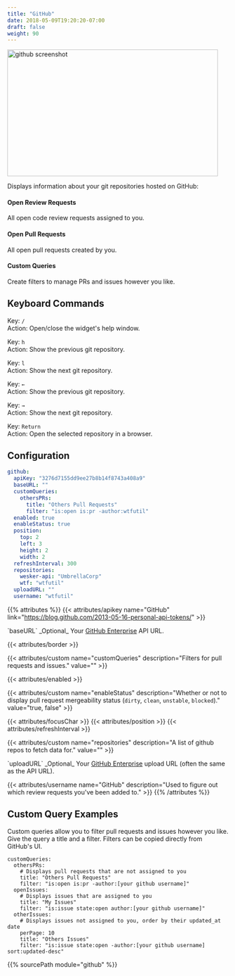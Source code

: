 ```yaml
---
title: "GitHub"
date: 2018-05-09T19:20:20-07:00
draft: false
weight: 90
---
```


<img class="screenshot" src="/imgs/modules/github.png" width="480" height="288" alt="github screenshot" />

Displays information about your git repositories hosted on GitHub:

#### Open Review Requests

All open code review requests assigned to you.

#### Open Pull Requests

All open pull requests created by you.

#### Custom Queries

Create filters to manage PRs and issues however you like.

## Keyboard Commands

<span class="caption">Key:</span> `/` <br />
<span class="caption">Action:</span> Open/close the widget's help window.

<span class="caption">Key:</span> `h` <br />
<span class="caption">Action:</span> Show the previous git repository.

<span class="caption">Key:</span> `l` <br />
<span class="caption">Action:</span> Show the next git repository.

<span class="caption">Key:</span> `←` <br />
<span class="caption">Action:</span> Show the previous git repository.

<span class="caption">Key:</span> `→` <br />
<span class="caption">Action:</span> Show the next git repository.

<span class="caption">Key:</span> `Return` <br />
<span class="caption">Action:</span> Open the selected repository in a browser.

## Configuration

```yaml
github:
  apiKey: "3276d7155dd9ee27b8b14f8743a408a9"
  baseURL: ""
  customQueries:
    othersPRs:
      title: "Others Pull Requests"
      filter: "is:open is:pr -author:wtfutil"
  enabled: true
  enableStatus: true
  position:
    top: 2
    left: 3
    height: 2
    width: 2
  refreshInterval: 300
  repositories:
    wesker-api: "UmbrellaCorp"
    wtf: "wtfutil"
  uploadURL: ""
  username: "wtfutil"
```
{{% attributes %}}
  {{< attributes/apikey name="GitHub" link="https://blog.github.com/2013-05-16-personal-api-tokens/" >}}

  <tr>
    <td>`baseURL`</td>
    <td>_Optional_ Your <a href="https://developer.github.com/enterprise/2.13/v3/enterprise-admin/">GitHub Enterprise</a> API URL.</td>
  </tr>

  {{< attributes/border >}}
  
  {{< attributes/custom name="customQueries" description="Filters for pull requests and issues." value="" >}}

  {{< attributes/enabled >}}

  {{< attributes/custom name="enableStatus" description="Whether or not to display pull request mergeability status (`dirty`, `clean`, `unstable`, `blocked`)." value="true, false" >}}

  {{< attributes/focusChar >}}
  {{< attributes/position >}}
  {{< attributes/refreshInterval >}}

  {{< attributes/custom name="repositories" description="A list of github repos to fetch data for." value="" >}}

  <tr>
    <td>`uploadURL`</td>
    <td>_Optional_ Your <a href="https://developer.github.com/enterprise/2.13/v3/enterprise-admin/">GitHub Enterprise</a> upload URL (often the same as the API URL).</td>
    <td></td>
  </tr>

  {{< attributes/username name="GitHub" description="Used to figure out which review requests you've been added to." >}}
{{% /attributes %}}

## Custom Query Examples

Custom queries allow you to filter pull requests and issues however you like. Give the query a 
title and a filter. Filters can be copied directly from GitHub's UI.

```
customQueries:
  othersPRs:
    # Displays pull requests that are not assigned to you
    title: "Others Pull Requests"
    filter: "is:open is:pr -author:[your github username]"
  openIssues:
    # Displays issues that are assigned to you
    title: "My Issues"
    filter: "is:issue state:open author:[your github username]"
  otherIssues:
    # Displays issues not assigned to you, order by their updated_at date
    perPage: 10
    title: "Others Issues"
    filter: "is:issue state:open -author:[your github username] sort:updated-desc"
```

{{% sourcePath module="github" %}}
